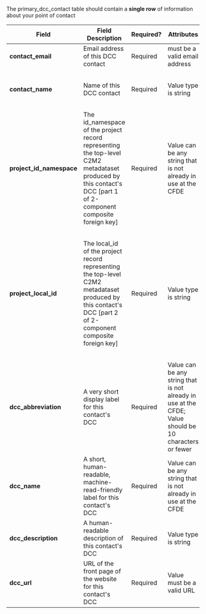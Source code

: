 The primary_dcc_contact table should contain a **single row** of information about your point of contact 

Field | Field Description | Required? |  Attributes | Extra Info 
------|-------------------|-----------|-------------|------------
**contact_email** | Email address of this DCC contact | Required | must be a valid email address | Example valid email address: `achar@ucdavis.edu`
**contact_name** | Name of this DCC contact | Required| Value type is string | This should be a person who can answer any questions CFDE staff have when processing a submission
**project_id_namespace** | The id_namespace of the project record representing the top-level C2M2 metadataset produced by this contact's DCC [part 1 of 2-component composite foreign key] | Required | Value can be any string that is not already in use at the CFDE | This will be the value of 'id_namespace' in the [project table](./TableInfo:-project.tsv) for the overarching project in your program. You can double check that your newly created namespace is globally unique by emailing the helpdesk at support@cfde.atlassian.net"
**project_local_id** | The local_id of the project record representing the top-level C2M2 metadataset produced by this contact's DCC [part 2 of 2-component composite foreign key] | Required | Value type is string | "This will be the value of 'local_id' in the [project table](./TableInfo:-project.tsv) for the overarching project in your program. If you have only a single project, that is your top-level project. If you have more than one project, you can choose to make a project that directly contains data the overarching project, or to create a 'dummy project' to contain all the others. In either case, you will need to show the relationship between these projects in the [project_in_project table](TableInfo:-project_in_project.tsv)
**dcc_abbreviation** | A very short display label for this contact's DCC | Required | Value can be any string that is not already in use at the CFDE; Value should be 10 characters or fewer | This is the display abbreviation for your program in the portal
**dcc_name** | A short, human-readable, machine-read-friendly label for this contact's DCC | Required | Value can be any string that is not already in use at the CFDE | This is the display name for your program in the portal
**dcc_description** | A human-readable description of this contact's DCC | Required | Value type is string | This is the display description for your program in the portal
**dcc_url** | URL of the front page of the website for this contact's DCC | Required| Value must be a valid URL | Example valid URL: `https://www.hmpdacc.org/`

